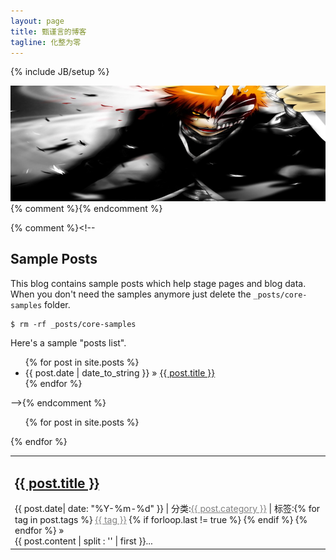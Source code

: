 ```yaml
---
layout: page
title: 甄谨言的博客
tagline: 化整为零
---
```

{% include JB/setup %}

<section role="banner">
  <img src="/images/banner.jpg" />
</section>
{% comment %}<!--
这是一个开放的个人主页，如果您对网页设计有什么想法，欢迎留言^_^。（点击"[Feedback](https://github.com/Adominick/Feedback/issues/new)”按钮）

<form action="https://github.com/Adominick/Feedback/issues/new" align="right" target="_blank">
    <input class="btn" type="submit" value="Feedback">
</form>
-->{% endcomment %}

{% comment %}<!--
  ## Sample Posts

This blog contains sample posts which help stage pages and blog data.
When you don't need the samples anymore just delete the `_posts/core-samples` folder.


    $ rm -rf _posts/core-samples


Here's a sample "posts list".

<ul class="posts">
  {% for post in site.posts %}
    <li><span>{{ post.date | date_to_string }}</span> &raquo; <a href="{{ BASE_PATH }}{{ post.url }}">{{ post.title }}</a></li>
  {% endfor %}
</ul>
-->{% endcomment %}

<table>
<ul class="inline">
  {% for post in site.posts %}
    <tr>
    <td>
       <a href="{{ BASE_PATH }}{{ post.url }}"><h2>{{ post.title }}</h2></a></li>
       <span>{{ post.date| date: "%Y-%m-%d" }} | 分类:<a href="{{ BASE_PATH }}/categories.html" style="color:grey">{{ post.category }}</a> | 标签:{% for tag in post.tags %} <a href="{{ BASE_PATH }}/tags.html" style="color:grey">{{ tag }}</a> {% if forloop.last != true %} {% endif %} {% endfor %}</span> 
      &raquo;<br/>{{ post.content | split : '<!-- more -->' | first }}...
      </td>
    </tr>
  {% endfor %}
</ul>
</table>
